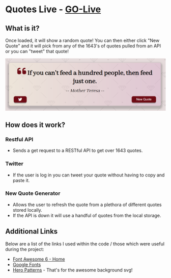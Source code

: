 # Quotes Live - [GO-Live](https://firas-dahmani.github.io/Quote-Generator/)

## What is it?

  Once loaded, it will show a random quote!
  You can then either click "New Quote" and it will pick from any of the 1643's of quotes pulled from an API or you can "tweet" that quote!

  ![Quote Generator Example](/ScreenShots/Capture.png)

## How does it work?

  ### Restful API
  - Sends a get request to a RESTful API to get over 1643 quotes.
  ### Twitter
  - If the user is log in you can tweet your quote without having to copy and paste it.
  ### New Quote Generator
  - Allows the user to refresh the quote from a plethora of different quotes stored locally.
  - If the API is down it will use a handful of quotes from the local storage.

## Additional Links

  Below are a list of the links I used within the code / those which were useful during the project:

  - [Font Awesome 6 - Home](https://fontawesome.com/)
  - [Google Fonts](https://fonts.google.com/)
  - [Hero Patterns](https://heropatterns.com/) - That's for the awesome background svg!
